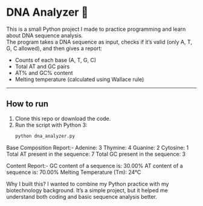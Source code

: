 # DNA Analyzer 🧬

This is a small Python project I made to practice programming and learn about DNA sequence analysis.  
The program takes a DNA sequence as input, checks if it’s valid (only A, T, G, C allowed), and then gives a report:

- Counts of each base (A, T, G, C)  
- Total AT and GC pairs  
- AT% and GC% content  
- Melting temperature (calculated using Wallace rule)

---

## How to run
1. Clone this repo or download the code.  
2. Run the script with Python 3:  
   ```bash
   python dna_analyzer.py
Base Composition Report:-
Adenine: 3
Thymine: 4
Guanine: 2
Cytosine: 1
Total AT present in the sequence: 7
Total GC present in the sequence: 3

Content Report:-
GC content of a sequence is: 30.00%
AT content of a sequence is: 70.00%
Melting Temperature (Tm): 24°C

Why I built this?
I wanted to combine my Python practice with my biotechnology background. It’s a simple project, but it helped me understand both coding and basic sequence analysis better.
